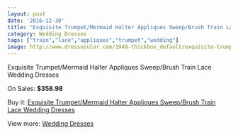 ```yaml
---
layout: post
date: '2016-12-30'
title: "Exquisite Trumpet/Mermaid Halter Appliques Sweep/Brush Train Lace Wedding Dresses"
category: Wedding Dresses
tags: ["train","lace","appliques","trumpet","wedding"]
image: http://www.dressesular.com/1949-thickbox_default/exquisite-trumpet-mermaid-halter-appliques-sweep-brush-train-lace-wedding-dresses.jpg
---
```

Exquisite Trumpet/Mermaid Halter Appliques Sweep/Brush Train Lace Wedding Dresses

On Sales: **$358.98**
<a href="https://www.dressesular.com/wedding-dresses/726-exquisite-trumpet-mermaid-halter-appliques-sweep-brush-train-lace-wedding-dresses.html"><amp-img layout="responsive" width="600" height="600" src="//www.dressesular.com/1949-thickbox_default/exquisite-trumpet-mermaid-halter-appliques-sweep-brush-train-lace-wedding-dresses.jpg" alt="Exquisite Trumpet/Mermaid Halter Appliques Sweep/Brush Train Lace Wedding Dresses 0" /></a>
<a href="https://www.dressesular.com/wedding-dresses/726-exquisite-trumpet-mermaid-halter-appliques-sweep-brush-train-lace-wedding-dresses.html"><amp-img layout="responsive" width="600" height="600" src="//www.dressesular.com/1951-thickbox_default/exquisite-trumpet-mermaid-halter-appliques-sweep-brush-train-lace-wedding-dresses.jpg" alt="Exquisite Trumpet/Mermaid Halter Appliques Sweep/Brush Train Lace Wedding Dresses 1" /></a>
<a href="https://www.dressesular.com/wedding-dresses/726-exquisite-trumpet-mermaid-halter-appliques-sweep-brush-train-lace-wedding-dresses.html"><amp-img layout="responsive" width="600" height="600" src="//www.dressesular.com/1950-thickbox_default/exquisite-trumpet-mermaid-halter-appliques-sweep-brush-train-lace-wedding-dresses.jpg" alt="Exquisite Trumpet/Mermaid Halter Appliques Sweep/Brush Train Lace Wedding Dresses 2" /></a>

Buy it: [Exquisite Trumpet/Mermaid Halter Appliques Sweep/Brush Train Lace Wedding Dresses](https://www.dressesular.com/wedding-dresses/726-exquisite-trumpet-mermaid-halter-appliques-sweep-brush-train-lace-wedding-dresses.html "Exquisite Trumpet/Mermaid Halter Appliques Sweep/Brush Train Lace Wedding Dresses")

View more: [Wedding Dresses](https://www.dressesular.com/3-wedding-dresses "Wedding Dresses")
